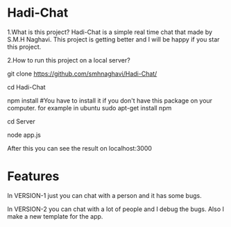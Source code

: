 # Hadi-Chat

1.What is this project?
  Hadi-Chat is a simple real time chat that made by S.M.H Naghavi. This project is getting better and I will be happy if you star this project.
  
2.How to run this project on a local server?

  git clone https://github.com/smhnaghavi/Hadi-Chat/
  
  cd Hadi-Chat
  
  npm install #You have to install it if you don't have this package on your computer. for example in ubuntu sudo apt-get install npm
  
  cd Server
  
  node app.js
  
  After this you can see the result on localhost:3000

# Features

In VERSION-1 just you can chat with a person and it has some bugs.

In VERSION-2 you can chat with a lot of people and I debug the bugs. Also I make a new template for the app.

